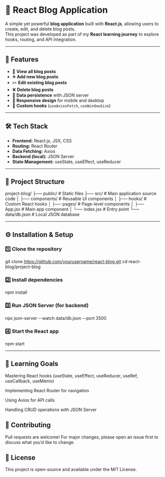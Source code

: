 # 📝 React Blog Application

A simple yet powerful **blog application** built with **React.js**, allowing users to create, edit, and delete blog posts.  
This project was developed as part of my **React learning journey** to explore hooks, routing, and API integration.

---

## 🚀 Features
- 📄 **View all blog posts**
- ➕ **Add new blog posts**
- ✏️ **Edit existing blog posts**
- ❌ **Delete blog posts**
- 🔄 **Data persistence** with JSON server
- 📱 **Responsive design** for mobile and desktop
- 🎯 **Custom hooks** (`useAxiosFetch`, `useWindowSize`)

---

## 🛠️ Tech Stack
- **Frontend:** React.js, JSX, CSS
- **Routing:** React Router
- **Data Fetching:** Axios
- **Backend (local):** JSON Server
- **State Management:** useState, useEffect, useReducer

---

## 📂 Project Structure
project-blog/
├── public/ # Static files
├── src/ # Main application source code
│ ├── components/ # Reusable UI components
│ ├── hooks/ # Custom React hooks
│ ├── pages/ # Page-level components
│ ├── App.jsx # Main app component
│ └── index.jsx # Entry point
└── data/db.json # Local JSON database

---

## ⚙️ Installation & Setup

### 1️⃣ Clone the repository
git clone https://github.com/yourusername/react-blog.git
cd react-blog/project-blog
### 2️⃣ Install dependencies
npm install
### 3️⃣ Run JSON Server (for backend)
npx json-server --watch data/db.json --port 3500
### 4️⃣ Start the React app
npm start


---

## 🎯 Learning Goals
Mastering React hooks (useState, useEffect, useReducer, useRef, useCallback, useMemo)

Implementing React Router for navigation

Using Axios for API calls

Handling CRUD operations with JSON Server

## 🤝 Contributing
Pull requests are welcome! For major changes, please open an issue first to discuss what you’d like to change.

## 📜 License
This project is open-source and available under the MIT License.


